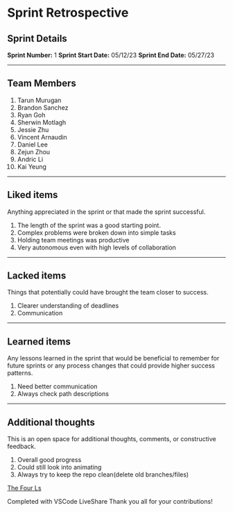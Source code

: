 # Sprint Retrospective

## Sprint Details
**Sprint Number:**  1 
**Sprint Start Date:**   05/12/23
**Sprint End Date:**  05/27/23

---

## Team Members

1. Tarun Murugan
2. Brandon Sanchez
3. Ryan Goh
4. Sherwin Motlagh
5. Jessie Zhu
6. Vincent Arnaudin
7. Daniel Lee
8. Zejun Zhou
9. Andric Li
10. Kai Yeung

---

## Liked items

Anything appreciated in the sprint or that made the sprint successful. 

1. The length of the sprint was a good starting point.
2. Complex problems were broken down into simple tasks
3. Holding team meetings was productive
4. Very autonomous even with high levels of collaboration
---

## Lacked items

Things that potentially could have brought the team closer to success.

1. Clearer understanding of deadlines
2. Communication

---

## Learned items

Any lessons learned in the sprint that would be beneficial to remember for future sprints or any process changes that could provide higher success patterns.

1. Need better communication
2. Always check path descriptions

---

## Additional thoughts

This is an open space for additional thoughts, comments, or constructive feedback.

1. Overall good progress
2. Could still look into animating
3. Always try to keep the repo clean(delete old branches/files)

[The Four Ls](https://thedigitalprojectmanager.com/projects/leadership-team-management/how-run-sprint-retrospective/)

Completed with VSCode LiveShare
Thank you all for your contributions!